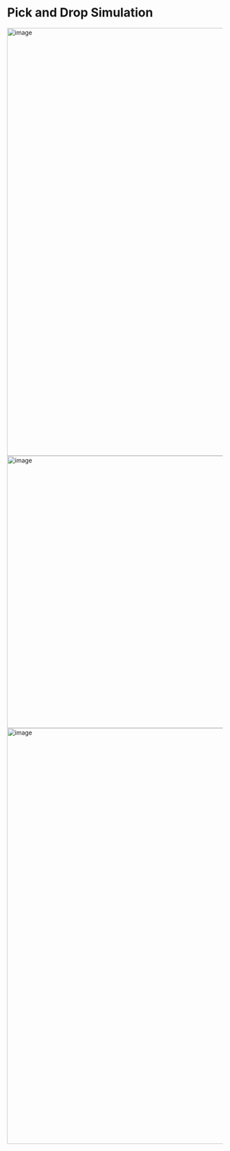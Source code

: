 # Pick and Drop Simulation

<img width="1913" height="998" alt="image" src="https://github.com/user-attachments/assets/fabba28f-ecb2-44d4-9a8c-2be1a80979c5" />
<img width="967" height="635" alt="image" src="https://github.com/user-attachments/assets/9362ebf4-a25a-4555-a894-3379cd6f2482" />
<img width="1142" height="970" alt="image" src="https://github.com/user-attachments/assets/1037a931-353c-4b52-9dbf-cc66f09ee803" />
